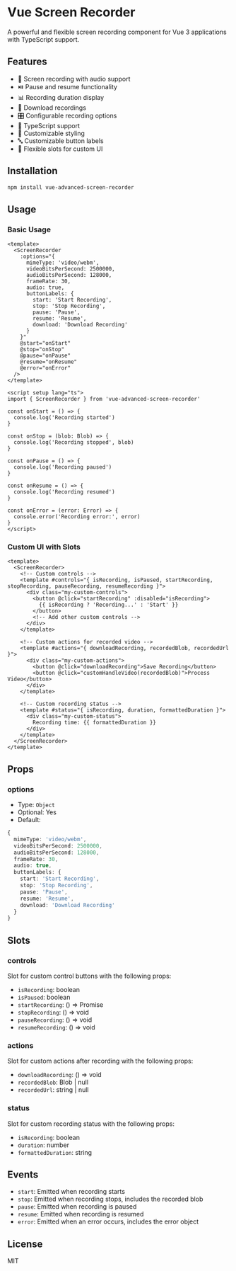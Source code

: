 # Vue Screen Recorder

A powerful and flexible screen recording component for Vue 3 applications with TypeScript support.

## Features

- 🎥 Screen recording with audio support
- ⏯️ Pause and resume functionality
- 📊 Recording duration display
- 💾 Download recordings
- 🎛️ Configurable recording options
- 🔧 TypeScript support
- 🎨 Customizable styling
- 🔤 Customizable button labels
- 🎯 Flexible slots for custom UI

## Installation

```bash
npm install vue-advanced-screen-recorder
```

## Usage

### Basic Usage

```vue
<template>
  <ScreenRecorder
    :options="{
      mimeType: 'video/webm',
      videoBitsPerSecond: 2500000,
      audioBitsPerSecond: 128000,
      frameRate: 30,
      audio: true,
      buttonLabels: {
        start: 'Start Recording',
        stop: 'Stop Recording',
        pause: 'Pause',
        resume: 'Resume',
        download: 'Download Recording'
      }
    }"
    @start="onStart"
    @stop="onStop"
    @pause="onPause"
    @resume="onResume"
    @error="onError"
  />
</template>

<script setup lang="ts">
import { ScreenRecorder } from 'vue-advanced-screen-recorder'

const onStart = () => {
  console.log('Recording started')
}

const onStop = (blob: Blob) => {
  console.log('Recording stopped', blob)
}

const onPause = () => {
  console.log('Recording paused')
}

const onResume = () => {
  console.log('Recording resumed')
}

const onError = (error: Error) => {
  console.error('Recording error:', error)
}
</script>
```

### Custom UI with Slots

```vue
<template>
  <ScreenRecorder>
    <!-- Custom controls -->
    <template #controls="{ isRecording, isPaused, startRecording, stopRecording, pauseRecording, resumeRecording }">
      <div class="my-custom-controls">
        <button @click="startRecording" :disabled="isRecording">
          {{ isRecording ? 'Recording...' : 'Start' }}
        </button>
        <!-- Add other custom controls -->
      </div>
    </template>

    <!-- Custom actions for recorded video -->
    <template #actions="{ downloadRecording, recordedBlob, recordedUrl }">
      <div class="my-custom-actions">
        <button @click="downloadRecording">Save Recording</button>
        <button @click="customHandleVideo(recordedBlob)">Process Video</button>
      </div>
    </template>

    <!-- Custom recording status -->
    <template #status="{ isRecording, duration, formattedDuration }">
      <div class="my-custom-status">
        Recording time: {{ formattedDuration }}
      </div>
    </template>
  </ScreenRecorder>
</template>
```

## Props

### options

- Type: `Object`
- Optional: Yes
- Default:
```typescript
{
  mimeType: 'video/webm',
  videoBitsPerSecond: 2500000,
  audioBitsPerSecond: 128000,
  frameRate: 30,
  audio: true,
  buttonLabels: {
    start: 'Start Recording',
    stop: 'Stop Recording',
    pause: 'Pause',
    resume: 'Resume',
    download: 'Download Recording'
  }
}
```

## Slots

### controls

Slot for custom control buttons with the following props:
- `isRecording`: boolean
- `isPaused`: boolean
- `startRecording`: () => Promise<void>
- `stopRecording`: () => void
- `pauseRecording`: () => void
- `resumeRecording`: () => void

### actions

Slot for custom actions after recording with the following props:
- `downloadRecording`: () => void
- `recordedBlob`: Blob | null
- `recordedUrl`: string | null

### status

Slot for custom recording status with the following props:
- `isRecording`: boolean
- `duration`: number
- `formattedDuration`: string

## Events

- `start`: Emitted when recording starts
- `stop`: Emitted when recording stops, includes the recorded blob
- `pause`: Emitted when recording is paused
- `resume`: Emitted when recording is resumed
- `error`: Emitted when an error occurs, includes the error object

## License

MIT

